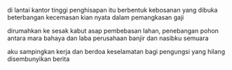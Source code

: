 di lantai kantor tinggi
penghisapan itu berbentuk kebosanan 
yang dibuka beterbangan kecemasan
kian nyata dalam pemangkasan gaji 

dirumahkan ke sesak kabut asap
pembebasan lahan, penebangan pohon
antara mara bahaya dan laba perusahaan
banjir dan nasibku semuara 

aku sampingkan kerja dan berdoa
keselamatan bagi pengungsi 
yang hilang disembunyikan berita